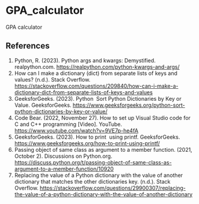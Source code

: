 # GPA_calculator
GPA calculator




## References
1. Python, R. (2023). Python args and kwargs: Demystified. realpython.com. https://realpython.com/python-kwargs-and-args/
2. How can I make a dictionary (dict) from separate lists of keys and values? (n.d.). Stack Overflow. https://stackoverflow.com/questions/209840/how-can-i-make-a-dictionary-dict-from-separate-lists-of-keys-and-values
3. GeeksforGeeks. (2023). Python   Sort Python Dictionaries by Key or Value. GeeksforGeeks. https://www.geeksforgeeks.org/python-sort-python-dictionaries-by-key-or-value/
4. Code Bear. (2022, November 27). How to set up Visual Studio code for C and C++ programming [Video]. YouTube. https://www.youtube.com/watch?v=9VE7p-he4fA
5. GeeksforGeeks. (2023). How to print   using printf. GeeksforGeeks. https://www.geeksforgeeks.org/how-to-print-using-printf/
6. Passing object of same class as argument to a member function. (2021, October 2). Discussions on Python.org. https://discuss.python.org/t/passing-object-of-same-class-as-argument-to-a-member-function/10920
7. Replacing the value of a Python dictionary with the value of another dictionary that matches the other dictionaries key. (n.d.). Stack Overflow. https://stackoverflow.com/questions/29900307/replacing-the-value-of-a-python-dictionary-with-the-value-of-another-dictionary